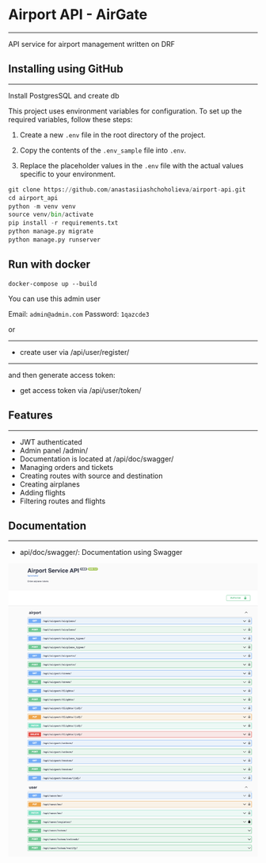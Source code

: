 # Airport API - AirGate

***

API service for airport management written on DRF
## Installing using GitHub

***
Install PostgresSQL and create db

This project uses environment variables for configuration. To set up the required variables, follow these steps:

1. Create a new `.env` file in the root directory of the project.

2. Copy the contents of the `.env_sample` file into `.env`.

3. Replace the placeholder values in the `.env` file with the actual values specific to your environment.

```python
git clone https://github.com/anastasiiashchoholieva/airport-api.git
cd airport_api
python -m venv venv
source venv/bin/activate
pip install -r requirements.txt
python manage.py migrate
python manage.py runserver
```


## Run with docker
```
docker-compose up --build
```
You can use this admin user

Email: `admin@admin.com`
Password: `1qazcde3`

or 

***
- create user via /api/user/register/
***

and then generate access token:

- get access token via /api/user/token/

## Features
***
- JWT authenticated
- Admin panel /admin/
- Documentation is located at /api/doc/swagger/
- Managing orders and tickets
- Creating routes with source and destination
- Creating airplanes
- Adding flights
- Filtering routes and flights


## Documentation

 ---

 * api/doc/swagger/: Documentation using Swagger

![doc_api.png](documentation_image%2Fdoc_api.png)